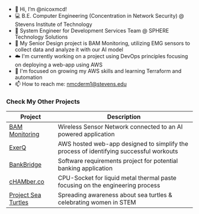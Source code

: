 - 👋 Hi, I’m @nicoxmcd!
- 💻 B.E. Computer Engineering (Concentration in Network Security) @ Stevens Institute of Technology
- 💼 System Engineer for Development Services Team @ SPHERE Technology Solutions
- 👀 My Senior Design project is BAM Monitoring, utilizing EMG sensors to collect data and analyze it with our AI model
- ☁️ I'm currently working on a project using DevOps principles focusing on deploying a web-app using AWS
- 🌱 I'm focused on growing my AWS skills and learning Terraform and automation
- 📫 How to reach me: nmcderm1@stevens.edu

### Check My Other Projects
| Project | Description |
| ----------- | ----------- |
| [BAM Monitoring](https://bam-monitoring.my.canva.site/) | Wireless Sensor Network connected to an AI powered application |
| [ExerQ](https://github.com/nicoxmcd/ExerQ) | AWS hosted web-app designed to simplify the process of identifying successful workouts |
| [BankBridge](https://docs.google.com/presentation/d/1yTkpNXQ6CVAcjz-22RRTSsUkL51xsw0yQgWiQUHQeKA/edit?usp=sharing) | Software requirements project for potential banking application |
| [cHAMber.co](https://sites.google.com/stevens.edu/chamberco/home) | CPU-Socket for liquid metal thermal paste focusing on the engineering process |
| [Project Sea Turtles](https://nicoxmcd.github.io/Project-SeaTurtles) | Spreading awareness about sea turtles & celebrating women in STEM |
